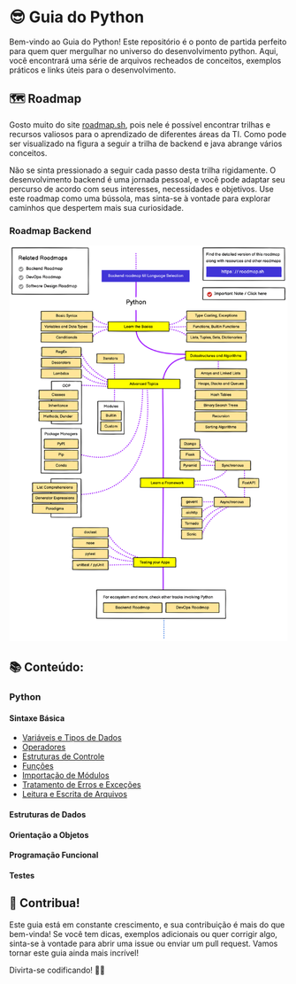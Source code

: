 # 😎 Guia do Python 

Bem-vindo ao Guia do Python! Este repositório é o ponto de partida perfeito para quem quer mergulhar no universo do desenvolvimento python. Aqui, você encontrará uma série de arquivos recheados de conceitos, exemplos práticos e links úteis para o desenvolvimento.

## 🗺️ Roadmap

Gosto muito do site [roadmap.sh](https://roadmap.sh/), pois nele é possível encontrar trilhas e recursos valiosos para o aprendizado de diferentes áreas da TI.  Como pode ser visualizado na figura a seguir a trilha de backend e java abrange vários conceitos. 

Não se sinta pressionado a seguir cada passo desta trilha rigidamente. O desenvolvimento backend é uma jornada pessoal, e você pode adaptar seu percurso de acordo com seus interesses, necessidades e objetivos. Use este roadmap como uma bússola, mas sinta-se à vontade para explorar caminhos que despertem mais sua curiosidade.

### Roadmap Backend
![Trilha Python](./Imagens/python-roadmap.png)

## 📚 Conteúdo:

### Python

#### Sintaxe Básica

- [Variáveis e Tipos de Dados](./Python/Sintaxe%20Básica/Variáveis%20e%20Tipos%20de%20Dados.md)
- [Operadores](./Python/Sintaxe%20Básica/Operadores.md)
- [Estruturas de Controle](./Python/Sintaxe%20Básica/Estruturas%20de%20Controle.md)
- [Funções](./Python/Sintaxe%20Básica/Funções.md)
- [Importação de Módulos](./Python/Sintaxe%20Básica/Importando%20Módulos.md)
- [Tratamento de Erros e Exceções](./Python/Sintaxe%20Básica/Tratamento%20de%20Erros%20e%20Exceções.md)
- [Leitura e Escrita de Arquivos](./Python/Sintaxe%20Básica/Leitura%20e%20Escrita%20de%20Arquivos.md)

#### Estruturas de Dados

#### Orientação a Objetos


#### Programação Funcional


#### Testes 



## 🤝 Contribua!

Este guia está em constante crescimento, e sua contribuição é mais do que bem-vinda! Se você tem dicas, exemplos adicionais ou quer corrigir algo, sinta-se à vontade para abrir uma issue ou enviar um pull request. Vamos tornar este guia ainda mais incrível!

Divirta-se codificando! 🚀✨